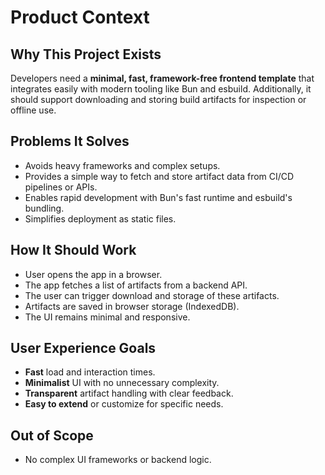# Product Context

## Why This Project Exists
Developers need a **minimal, fast, framework-free frontend template** that integrates easily with modern tooling like Bun and esbuild. Additionally, it should support downloading and storing build artifacts for inspection or offline use.

## Problems It Solves
- Avoids heavy frameworks and complex setups.
- Provides a simple way to fetch and store artifact data from CI/CD pipelines or APIs.
- Enables rapid development with Bun's fast runtime and esbuild's bundling.
- Simplifies deployment as static files.

## How It Should Work
- User opens the app in a browser.
- The app fetches a list of artifacts from a backend API.
- The user can trigger download and storage of these artifacts.
- Artifacts are saved in browser storage (IndexedDB).
- The UI remains minimal and responsive.

## User Experience Goals
- **Fast** load and interaction times.
- **Minimalist** UI with no unnecessary complexity.
- **Transparent** artifact handling with clear feedback.
- **Easy to extend** or customize for specific needs.

## Out of Scope
- No complex UI frameworks or backend logic.
